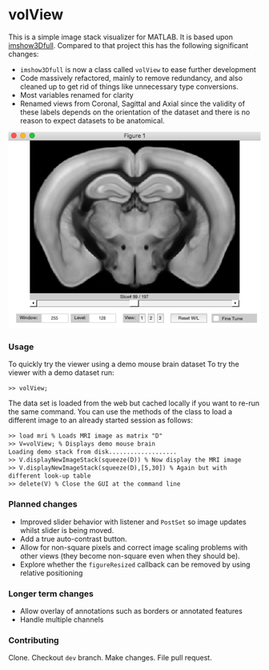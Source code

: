 # volView
This is a simple image stack visualizer for MATLAB. 
It is based upon [imshow3Dfull](https://www.mathworks.com/matlabcentral/fileexchange/47463-imshow3dfull). 
Compared to that project this has the following significant changes:
* `imshow3Dfull` is now a class called `volView` to ease further development
* Code massively refactored, mainly to remove redundancy, and also cleaned up to get rid of things like unnecessary type conversions.
* Most variables renamed for clarity
* Renamed views from Coronal, Sagittal and Axial since the validity of these labels depends on the orientation of the dataset and there is no reason to expect datasets to be anatomical. 


<img src="images/screenShot.png" />


### Usage
To quickly try the viewer using a demo mouse brain dataset To try the viewer with a demo dataset run:
```
>> volView;
```
The data set is loaded from the web but cached locally if you want to re-run the same command.
You can use the methods of the class to load a different image to an already started session as follows:

```
>> load mri % Loads MRI image as matrix "D"
>> V=volView; % Displays demo mouse brain
Loading demo stack from disk...................
>> V.displayNewImageStack(squeeze(D)) % Now display the MRI image
>> V.displayNewImageStack(squeeze(D),[5,30]) % Again but with different look-up table
>> delete(V) % Close the GUI at the command line
```

### Planned changes
* Improved slider behavior with listener and `PostSet` so image updates whilst slider is being moved.
* Add a true auto-contrast button.
* Allow for non-square pixels and correct image scaling problems with other views (they become non-square even when they should be).
* Explore whether the `figureResized` callback can be removed by using relative positioning 

### Longer term changes
* Allow overlay of annotations such as borders or annotated features
* Handle multiple channels


### Contributing
Clone. Checkout `dev` branch. Make changes. File pull request. 
